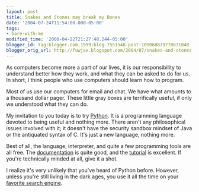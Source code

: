 ```yaml
---
layout: post
title: Snakes and Stones may break my Bones
date: '2004-07-24T11:54:00.000-05:00'
tags:
- bare-with-me
modified_time: '2008-04-22T21:27:48.244-05:00'
blogger_id: tag:blogger.com,1999:blog-7551548.post-109068879778631048
blogger_orig_url: http://fuwjax.blogspot.com/2004/07/snakes-and-stones-may-break-my-bones.html
---
```


As computers become more a part of our lives, it is our responsibility to understand better how they work, and what they can be asked to do for us.  In short, I think people who use computers should learn how to program.

Most of us use our computers for email and chat.  We have what amounts to a thousand dollar pager.  These little gray boxes are terrifically useful, if only we understood what they can do.

My invitation to you today is to try [Python](http://python.org).  It is a programming language devoted to being useful and nothing more.  There aren't any philosophical issues involved with it; it doesn't have the security sandbox mindset of Java or the antiquated syntax of C.  It's just a new language, nothing more.

Best of all, the language, interpreter, and quite a few programming tools are all free.  The [documentation](http://python.org/doc/) is quite good, and the [tutorial](http://docs.python.org/tut/tut.html) is excellent.  If you're technically minded at all, give it a shot.

I realize it's very unlikely that you've heard of Python before.  However, unless you're still living in the dark ages, you use it all the time on your [favorite search engine](http://google.com).


